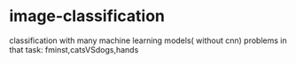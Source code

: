 # image-classification
classification with many machine learning models( without cnn)
problems in that task: fminst,catsVSdogs,hands
